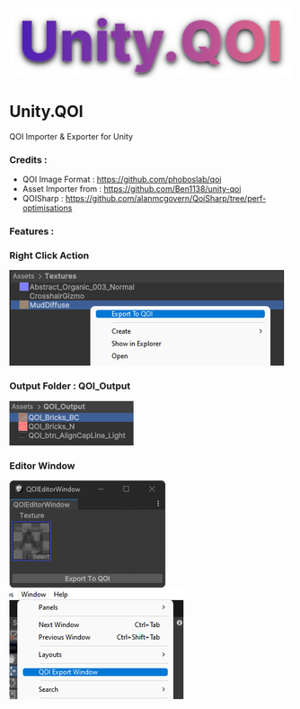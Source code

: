 <img src="https://github.com/LTMX/Unity.QOI/blob/main/.documentation/Unity.QOI%20Logo.png">

# Unity.QOI
QOI Importer & Exporter for Unity

### Credits : 
- QOI Image Format : https://github.com/phoboslab/qoi
- Asset Importer from : https://github.com/Ben1138/unity-qoi
- QOISharp : https://github.com/alanmcgovern/QoiSharp/tree/perf-optimisations

### Features :


### Right Click Action
<img src="https://github.com/LTMX/Unity.QOI/blob/main/.documentation/QOI%20Context%20Menu.png">

### Output Folder : QOI_Output
<img src="https://github.com/LTMX/Unity.QOI/blob/main/.documentation/Qoi%20Output%20Folder.png">

### Editor Window
<img src="https://github.com/LTMX/Unity.QOI/blob/main/.documentation/Qoi%20Editor%20Window.png">
<img src="https://github.com/LTMX/Unity.QOI/blob/main/.documentation/Find%20Qoi%20Editor%20Window.png">

